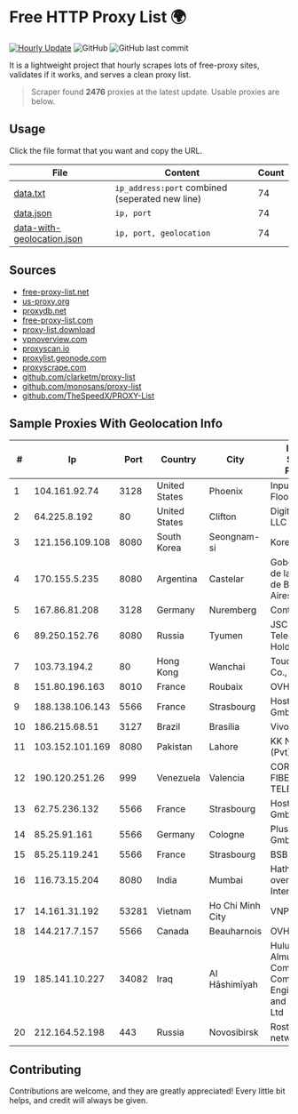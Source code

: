 
# Free HTTP Proxy List 🌍

[![Hourly Update](https://github.com/mertguvencli/http-proxy-list/actions/workflows/main.yml/badge.svg?branch=main)](https://github.com/mertguvencli/http-proxy-list/actions/workflows/main.yml)
![GitHub](https://img.shields.io/github/license/mertguvencli/http-proxy-list)
![GitHub last commit](https://img.shields.io/github/last-commit/mertguvencli/http-proxy-list)

It is a lightweight project that hourly scrapes lots of free-proxy sites, validates if it works, and serves a clean proxy list.


> Scraper found **2476** proxies at the latest update. Usable proxies are below.

## Usage

Click the file format that you want and copy the URL.


|File|Content|Count|
|----|-------|-----|
|[data.txt](https://raw.githubusercontent.com/mertguvencli/http-proxy-list/main/proxy-list/data.txt)|`ip_address:port` combined (seperated new line)|74|
|[data.json](https://raw.githubusercontent.com/mertguvencli/http-proxy-list/main/proxy-list/data.json)|`ip, port`|74|
|[data-with-geolocation.json](https://raw.githubusercontent.com/mertguvencli/http-proxy-list/main/proxy-list/data-with-geolocation.json)|`ip, port, geolocation`|74|

## Sources

* [free-proxy-list.net](https://free-proxy-list.net)
* [us-proxy.org](https://www.us-proxy.org)
* [proxydb.net](http://proxydb.net)
* [free-proxy-list.com](https://free-proxy-list.com/?page=&port=&type%5B%5D=http&type%5B%5D=https&up_time=0&search=Search)
* [proxy-list.download](https://www.proxy-list.download/HTTP)
* [vpnoverview.com](https://vpnoverview.com/privacy/anonymous-browsing/free-proxy-servers)
* [proxyscan.io](https://www.proxyscan.io)
* [proxylist.geonode.com](https://proxylist.geonode.com/api/proxy-list?limit=300&page=1&sort_by=lastChecked&sort_type=desc&protocols=http,https)
* [proxyscrape.com](https://api.proxyscrape.com/v2/?request=displayproxies&protocol=http&timeout=10000&country=all&ssl=all&anonymity=all)
* [github.com/clarketm/proxy-list](https://raw.githubusercontent.com/clarketm/proxy-list/master/proxy-list-raw.txt)
* [github.com/monosans/proxy-list](https://raw.githubusercontent.com/monosans/proxy-list/main/proxies/http.txt)
* [github.com/TheSpeedX/PROXY-List](https://raw.githubusercontent.com/TheSpeedX/PROXY-List/master/http.txt)


## Sample Proxies With Geolocation Info

|#|Ip|Port|Country|City|Internet Service Provider|
|-|--|----|-------|----|-------------------------|
|1|104.161.92.74|3128|United States|Phoenix|Input Output Flood LLC|
|2|64.225.8.192|80|United States|Clifton|DigitalOcean, LLC|
|3|121.156.109.108|8080|South Korea|Seongnam-si|Korea Telecom|
|4|170.155.5.235|8080|Argentina|Castelar|Gobernacion de la Provincia de Buenos Aires|
|5|167.86.81.208|3128|Germany|Nuremberg|Contabo GmbH|
|6|89.250.152.76|8080|Russia|Tyumen|JSC "ER-Telecom Holding"|
|7|103.73.194.2|80|Hong Kong|Wanchai|TouchPal HK Co., Limited|
|8|151.80.196.163|8010|France|Roubaix|OVH SAS|
|9|188.138.106.143|5566|France|Strasbourg|Host Europe GmbH|
|10|186.215.68.51|3127|Brazil|Brasília|Vivo|
|11|103.152.101.169|8080|Pakistan|Lahore|KK Networks (Pvt) Ltd.|
|12|190.120.251.26|999|Venezuela|Valencia|CORPORACION FIBEX TELECOM, C.A.|
|13|62.75.236.132|5566|France|Strasbourg|Host Europe GmbH|
|14|85.25.91.161|5566|Germany|Cologne|PlusServer GmbH|
|15|85.25.119.241|5566|France|Strasbourg|BSB-SERVICE|
|16|116.73.15.204|8080|India|Mumbai|Hathway IP over Cable Internet Access|
|17|14.161.31.192|53281|Vietnam|Ho Chi Minh City|VNPT|
|18|144.217.7.157|5566|Canada|Beauharnois|OVH SAS|
|19|185.141.10.227|34082|Iraq|Al Hāshimīyah|Hulum Almustakbal Company Communication Engineering and Services Ltd|
|20|212.164.52.198|443|Russia|Novosibirsk|Rostelecom networks|



## Contributing

Contributions are welcome, and they are greatly appreciated! Every
little bit helps, and credit will always be given.

